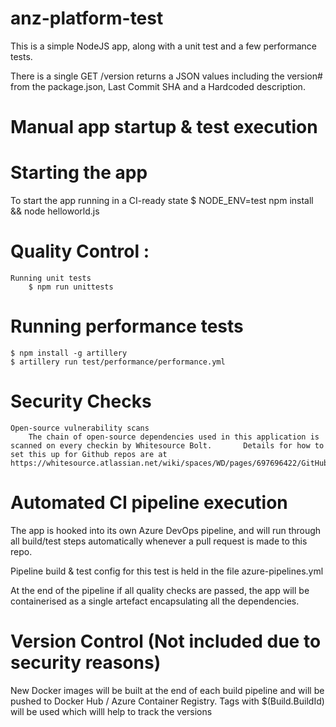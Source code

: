 # anz-platform-test

This is a simple NodeJS app, along with a unit test and a few performance tests. 

There is a single GET /version returns a JSON values including the version# from the package.json, Last Commit SHA and a Hardcoded description. 

# Manual app startup & test execution

# Starting the app

To start the app running in a CI-ready state
$ NODE_ENV=test npm install && node helloworld.js

# Quality Control : 
    Running unit tests
        $ npm run unittests
        
# Running performance tests
    $ npm install -g artillery
    $ artillery run test/performance/performance.yml
        
# Security Checks 
    Open-source vulnerability scans
        The chain of open-source dependencies used in this application is scanned on every checkin by Whitesource Bolt.       Details for how to set this up for Github repos are at https://whitesource.atlassian.net/wiki/spaces/WD/pages/697696422/GitHub+Integration
        
        
# Automated CI pipeline execution

The app is hooked into its own Azure DevOps pipeline, and will run through all build/test steps automatically whenever a pull request is made to this repo.

Pipeline build & test config for this test is held in the file azure-pipelines.yml

At the end of the pipeline if all quality checks are passed, the app will be containerised as a single artefact encapsulating all the dependencies. 

# Version Control (Not included due to security reasons) 
New Docker images will be built at the end of each build pipeline and will be pushed to Docker Hub / Azure Container Registry. 
Tags with $(Build.BuildId) will be used which willl help to track the versions 





